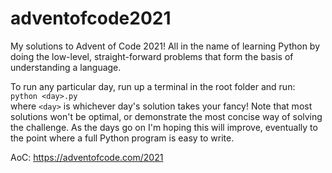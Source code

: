 # adventofcode2021

My solutions to Advent of Code 2021! All in the name of learning Python by doing the low-level, straight-forward problems that form the basis of understanding a language.

To run any particular day, run up a terminal in the root folder and run:  
`python <day>.py`  
where `<day>` is whichever day's solution takes your fancy! Note that most solutions won't be optimal, or demonstrate the most concise way of solving the challenge. As the days go on I'm hoping this will improve, eventually to the point where a full Python program is easy to write.

AoC: https://adventofcode.com/2021
